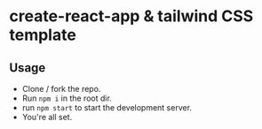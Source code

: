 # create-react-app & tailwind CSS template  

## Usage  
- Clone / fork the repo.
- Run ` npm i ` in the root dir.
- run `npm start` to start the development server.
- You're all set.
